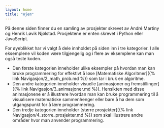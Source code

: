 ```yaml
---
layout: home
title: "Hjem"
---
```


På denne siden finner du en samling av prosjekter skrevet av André Martiny og Henrik Løvik Njølstad. Prosjektene er enten skrevet i Python eller JavaScript.  

For øyeblikket har vi valgt å dele innholdet på siden inn i tre kategorier. I alle eksemplene vil koden være tilgjengelig og i flere av eksemplene kan man også teste koden.

* Den første kategorien inneholder ulike eksempler på hvordan man kan bruke programmering for effektivt å løse [Matematiske Algoritmer]({% link Navigasjon/2_math_prob.md %}) som tar i bruk en algoritme.
* Den andre kategorien inneholder visuelle [animasjoner og fremstillinger]({% link Navigasjon/3_animasjoner.md %}). Hensikten med disse animasjonene er å illustrere hvordan man kan bruke programmering til å visualisere matematiske sammenhenger eller bare å ha dem som utgangspunkt for å lære programmering.
* Den tredje kategorien inneholder [større prosjekter]({% link Navigasjon/4_storre_prosjekter.md %}) som skal illustrere andre områder hvor man anvender programmering.




<!-- 
<iframe src="https://editor.p5js.org/AndreMartiny/embed/G3GsaJhZg" width="100%" height="820px" frameBorder="0"></iframe> 
-->
